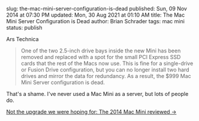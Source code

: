 slug: the-mac-mini-server-configuration-is-dead
published: Sun, 09 Nov 2014 at 07:30 PM
updated: Mon, 30 Aug 2021 at 01:10 AM
title: The Mac Mini Server Configuration is Dead
author: Brian Schrader
tags: mac mini
status: publish

Ars Technica
> One of the two 2.5-inch drive bays inside the new Mini has been removed and replaced with a spot for the small PCI Express SSD cards that the rest of the Macs now use. This is fine for a single-drive or Fusion Drive configuration, but you can no longer install two hard drives and mirror the data for redundancy. As a result, the $999 Mac Mini Server configuration is dead.

That's a shame. I've never used a Mac Mini as a server, but lots of people do.

[Not the upgrade we were hoping for: The 2014 Mac Mini reviewed &#8594;](http://arstechnica.com/apple/2014/11/not-the-upgrade-we-were-hoping-for-the-2014-mac-mini-reviewed/)